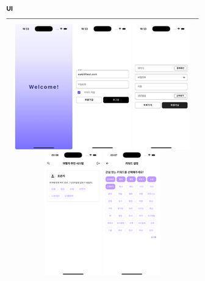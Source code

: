 <h3>UI</h3>
<hr>
<div align="center">
  <img src="screenshot/SplashLogo.png" width="150" alt="SplashLogo">
  <img src="screenshot/LoginPage.png" width="150" alt="LoginPage">
  <img src="screenshot/RegisterPage.png" width="150" alt="RegisterPage">
  <img src="screenshot/HomePage.png" width="150" alt="HomePage">
  <img src="screenshot/SetKeywordPage.png" width="150" alt="SetKeywordPage">
</div>
